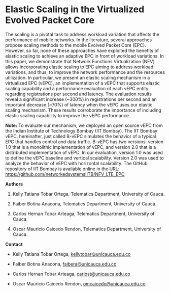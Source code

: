 # Elastic Scaling in the Virtualized Evolved Packet Core

The scaling is a pivotal task to address workload variation that affects the performance of mobile networks. In the literature, several approaches propose scaling methods to the mobile Evolved Packet Core (EPC). However, so far, none of these approaches have exploited the benefits of elastic scaling to achieve an adaptive EPC in front of workload variations. In this paper, we demonstrate that Network Functions Virtualization (NFV) allows incorporating elastic scaling to EPC aiming to address workload variations, and thus, to improve the network performance and the resources utilization. In particular, we present an elastic scaling mechanism in a virtualized EPC (vEPC), an implementation of a vEPC that supports elastic scaling capability and a performance evaluation of each vEPC entity regarding registrations per second and latency. The evaluation results reveal a significant increase (~300%) in registrations per second and an important decrease (~70%) of latency when the vEPC uses our elastic scaling mechanism. These results corroborate the importance of including elastic scaling capability to improve the vEPC performance.

**Note:** To evaluate our mechanism, we deployed an open source vEPC from the Indian Institute of Technology Bombay (IIT Bombay). The IIT Bombay vEPC, hereinafter, just called B-vEPC simulates the behavior of a typical EPC that handles control and data traffic. B-vEPC has two versions: version 1.0 that is a monolithic implementation of vEPC, and version 2.0 that is a distributed implementation of vEPC. In our evaluation, version 1.0 was used to define the vEPC baseline and vertical scalability. Version 2.0 was used to analyze the behavior of vEPC with horizontal scalability. The GitHub repository of IIT Bombay is available online in the URL: https://github.com/networkedsystemsIITB/NFV_LTE_EPC


**Authors**

1. Kelly Tatiana Tobar Ortega, Telematics Department, University of Cauca.

2. Faiber Botina Anacona, Telematics Department, University of Cauca.

3. Carlos Hernan Tobar Arteaga, Telematics Department, University of Cauca.

4. Oscar Mauricio Caicedo Rendon, Telematics Department, University of Cauca.

**Contact**

- Kelly Tatiana Tobar Ortega, kellytobar@unicauca.edu.co

- Faiber Botina Anacona, faibera@unicauca.edu.co

- Carlos Hernan Tobar Arteaga, carlost@unicauca.edu.co

- Oscar Mauricio Caicedo Rendon, omcaicedo@unicauca.edu.co
